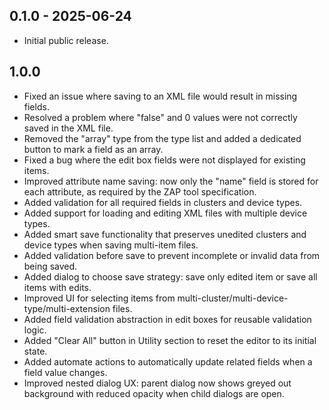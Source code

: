## 0.1.0 - 2025-06-24

-   Initial public release.

## 1.0.0

-   Fixed an issue where saving to an XML file would result in missing fields.
-   Resolved a problem where "false" and 0 values were not correctly saved in
    the XML file.
-   Removed the "array" type from the type list and added a dedicated button to
    mark a field as an array.
-   Fixed a bug where the edit box fields were not displayed for existing items.
-   Improved attribute name saving: now only the "name" field is stored for each
    attribute, as required by the ZAP tool specification.
-   Added validation for all required fields in clusters and device types.
-   Added support for loading and editing XML files with multiple device types.
-   Added smart save functionality that preserves unedited clusters and device
    types when saving multi-item files.
-   Added validation before save to prevent incomplete or invalid data from
    being saved.
-   Added dialog to choose save strategy: save only edited item or save all
    items with edits.
-   Improved UI for selecting items from
    multi-cluster/multi-device-type/multi-extension files.
-   Added field validation abstraction in edit boxes for reusable validation
    logic.
-   Added "Clear All" button in Utility section to reset the editor to its
    initial state.
-   Added automate actions to automatically update related fields when a field
    value changes.
-   Improved nested dialog UX: parent dialog now shows greyed out background
    with reduced opacity when child dialogs are open.
